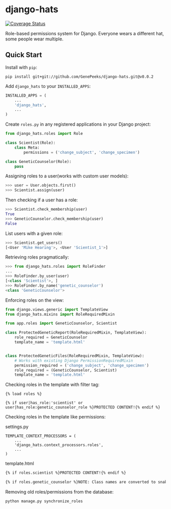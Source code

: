# django-hats
[![Coverage Status](https://coveralls.io/repos/github/GenePeeks/django-hats/badge.svg?branch=master)](https://coveralls.io/github/GenePeeks/django-hats?branch=master)

Role-based permissions system for Django. Everyone wears a different hat, some people wear multiple.

## Quick Start

Install with `pip`:

```
pip install git+git://github.com/GenePeeks/django-hats.git@v0.0.2
```

Add `django_hats` to your `INSTALLED_APPS`:

```python
INSTALLED_APPS = (
    ...
    'django_hats',
    ...
)
```

Create `roles.py` in any registered applications in your Django project:

```python
from django_hats.roles import Role

class Scientist(Role):
    class Meta:
        permissions = ('change_subject', 'change_specimen')

class GeneticCounselor(Role):
    pass
```

Assigning roles to a user(works with custom user models):

```python
>>> user = User.objects.first()
>>> Scientist.assign(user)
```

Then checking if a user has a role:

```python
>>> Scientist.check_membership(user)
True
>>> GeneticCounselor.check_membership(user)
False
```

List users with a given role:

```python
>>> Scientist.get_users()
[<User 'Mike Hearing'>, <User 'Scientist_1'>]
```

Retrieving roles pragmatically:

```python
>>> from django_hats.roles import RoleFinder
...
>>> RoleFinder.by_user(user)
[<class 'Scientist'>, ]
>>> RoleFinder.by_name('genetic_counselor')
<class 'GeneticCounselor'>
```

Enforcing roles on the view:

```python
from django.views.generic import TemplateView
from django_hats.mixins import RoleRequiredMixin

from app.roles import GeneticCounselor, Scientist

class ProtectedGeneticReport(RoleRequiredMixin, TemplateView):
    role_required = GeneticCounselor
    template_name = 'template.html'


class ProtectedGeneticFiles(RoleRequiredMixin, TemplateView):
    # Works with existing Django PermissionRequiredMixin
    permission_required = ('change_subject', 'change_specimen')
    role_required = (GeneticCounselor, Scientist)
    template_name = 'template.html'
```

Checking roles in the template with filter tag:

```
{% load roles %}

{% if user|has_role:'scientist' or user|has_role:genetic_counselor_role %}PROTECTED CONTENT!{% endif %}
```

Checking roles in the template like permissions:

settings.py
```
TEMPLATE_CONTEXT_PROCESSORS = (
    ...
    'django_hats.context_processors.roles',
    ...
)
```

template.html
```html
{% if roles.scientist %}PROTECTED CONTENT!{% endif %}

{% if roles.genetic_counselor %}NOTE: Class names are converted to snake_case if not specified in role.Meta.name{% endif %}
```

Removing old roles/permissions from the database:

```
python manage.py synchronize_roles
```